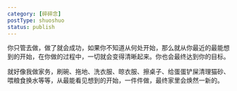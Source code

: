 ```yaml
---
category: [碎碎念]
postType: shuoshuo
status: publish
---
```


你只管去做，做了就会成功，如果你不知道从何处开始，那么就从你最近的最能想到的开始，在你做的过程中，一切就会变得清晰起来。你也会最终达到你的目标。

就好像我做家务，刷碗、拖地、洗衣服、晾衣服、擦桌子、给蛋蛋铲屎清理猫砂、喂粮食换水等等，从最能看见想到的开始，一件件做，最终家里会焕然一新的。